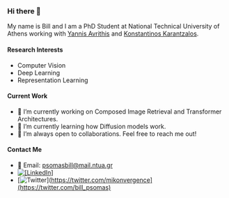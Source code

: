 ### Hi there 👋

My name is Bill and I am a PhD Student at National Technical University of Athens working with [Yannis Avrithis](https://avrithis.net/) and [Konstantinos Karantzalos](http://users.ntua.gr/karank/).

#### Research Interests
- Computer Vision
- Deep Learning
- Representation Learning

#### Current Work
- 🔭 I’m currently working on Composed Image Retrieval and Transformer Architectures.
- 🌱 I’m currently learning how Diffusion models work.
- 👯 I’m always open to collaborations. Feel free to reach me out!

#### Contact Me
- 📧 Email: psomasbill@mail.ntua.gr
- [![[LinkedIn]](https://img.shields.io/badge/linkedin-%230077B5.svg?style=flat&logo=linkedin&logoColor=white)](https://www.linkedin.com/in/bill-psomas/)
- [![Twitter](https://img.shields.io/badge/Twitter-%231DA1F2.svg?style=flat&logo=Twitter&logoColor=white)](https://twitter.com/mikonvergence](https://twitter.com/bill_psomas)

<!--
**billpsomas/billpsomas** is a ✨ _special_ ✨ repository because its `README.md` (this file) appears on your GitHub profile.

Here are some ideas to get you started:

- 🔭 I’m currently working on ...
- 🌱 I’m currently learning ...
- 👯 I’m looking to collaborate on ...
- 🤔 I’m looking for help with ...
- 💬 Ask me about ...
- 📫 How to reach me: ...
- 😄 Pronouns: ...
- ⚡ Fun fact: ...
-->
